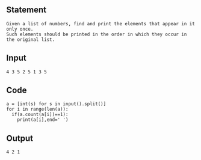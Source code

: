 ## Statement
```
Given a list of numbers, find and print the elements that appear in it only once. 
Such elements should be printed in the order in which they occur in the original list.
```
## Input
```
4 3 5 2 5 1 3 5
```	
## Code
```
a = [int(s) for s in input().split()]
for i in range(len(a)):
  if(a.count(a[i])==1):
    print(a[i],end=' ')
```
## Output
```
4 2 1
```
